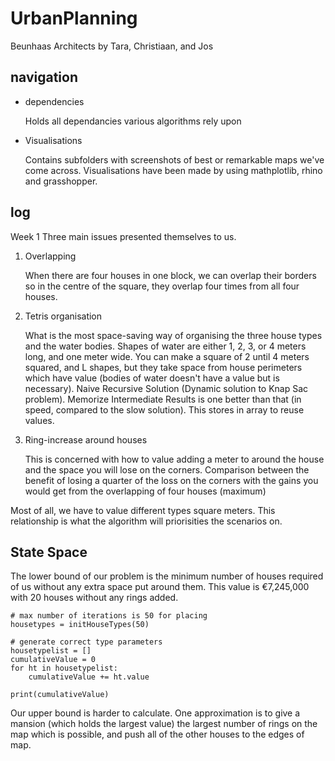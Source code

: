 # UrbanPlanning
Beunhaas Architects
by Tara, Christiaan, and Jos


## navigation

-   dependencies  
    
    Holds all dependancies various algorithms rely upon 
    
-   Visualisations

    Contains subfolders with screenshots of best or remarkable maps we've come across. Visualisations have been made by using 
    mathplotlib, rhino and grasshopper. 

## log 
Week 1
Three main issues presented themselves to us.
1.  Overlapping

    When there are four houses in one block, we can overlap their borders so in the centre of
    the square, they overlap four times from all four houses.
    
2.  Tetris organisation

    What is the most space-saving way of organising the three house types and the water bodies.
    Shapes of water are either 1, 2, 3, or 4 meters long, and one meter wide.
    You can make a square of 2 until 4 meters squared, and L shapes, but they take space from house perimeters which
    have value (bodies of water doesn't have a value but is necessary).
    Naive Recursive Solution (Dynamic solution to Knap Sac problem).
    Memorize Intermediate Results is one better than that (in speed, compared to the slow solution).
    This stores in array to reuse values.
    
3.  Ring-increase around houses

    This is concerned with how to value adding a meter to around the house and the space you will lose on the corners.
    Comparison between the benefit of losing a quarter of the loss on the corners with the gains you would get from
    the overlapping of four houses (maximum)
    
Most of all, we have to value different types square meters.
This relationship is what the algorithm will priorisities the scenarios on.

## State Space

The lower bound of our problem is the minimum number of houses required of us without any extra space put around them. 
This value is €7,245,000 with 20 houses without any rings added.

    # max number of iterations is 50 for placing
    housetypes = initHouseTypes(50)

    # generate correct type parameters
    housetypelist = []
    cumulativeValue = 0
    for ht in housetypelist:
        cumulativeValue += ht.value

    print(cumulativeValue)
    

Our upper bound is harder to calculate. One approximation is to give a mansion (which holds the largest value) the largest number of rings 
on the map which is possible, and push all of the other houses to the edges of map.
